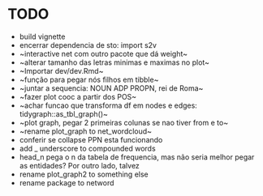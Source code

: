 # TODO

- build vignette
- encerrar dependencia de sto: import s2v
- ~interactive net com outro pacote que dá weight~
- ~alterar tamanho das letras minimas e maximas no plot~
- ~Importar dev/dev.Rmd~
- ~função para pegar nós filhos em tibble~
- ~juntar a sequencia: NOUN ADP PROPN, rei de Roma~
- ~fazer plot cooc a partir dos POS~ 
- ~achar funcao que transforma df em nodes e edges: tidygraph::as_tbl_graph()~
- ~plot graph, pegar 2 primeiras colunas se nao tiver from e to~
- ~rename plot_graph to net_wordcloud~
- conferir se collapse PPN esta funcionando
- add _ underscore to compounded words
- head_n pega o n da tabela de frequencia, mas não seria melhor pegar as entidades? Por outro lado, talvez
- rename plot_graph2 to something else
- rename package to netword

